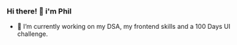 ### Hi there! 👋 i'm Phil



- 🔭 I’m currently working on my DSA, my frontend skills and a 100 Days UI challenge.




